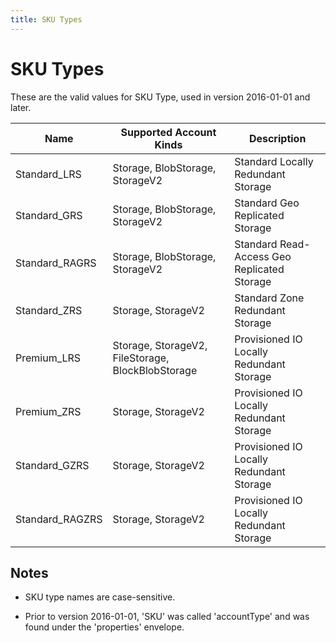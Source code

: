 ```yaml
---
title: SKU Types
---
```

# SKU Types

These are the valid values for SKU Type, used in version 2016-01-01 and later.

| Name           | Supported Account Kinds | Description                                 |
|----------------|-------------------------|---------------------------------------------|
| Standard_LRS   | Storage, BlobStorage, StorageV2    | Standard Locally Redundant Storage          |
| Standard_GRS   | Storage, BlobStorage, StorageV2    | Standard Geo Replicated Storage             |
| Standard_RAGRS | Storage, BlobStorage, StorageV2    | Standard Read-Access Geo Replicated Storage |
| Standard_ZRS   | Storage, StorageV2                 | Standard Zone Redundant Storage             |
| Premium_LRS    | Storage, StorageV2, FileStorage, BlockBlobStorage| Provisioned IO Locally Redundant Storage    |
| Premium_ZRS    | Storage, StorageV2                 | Provisioned IO Locally Redundant Storage    |
| Standard_GZRS  | Storage,  StorageV2                 | Provisioned IO Locally Redundant Storage    |
| Standard_RAGZRS| Storage,  StorageV2                 | Provisioned IO Locally Redundant Storage    |



## Notes

-	SKU type names are case-sensitive.

-	Prior to version 2016-01-01, 'SKU' was called 'accountType' and was found under the 'properties' envelope.

